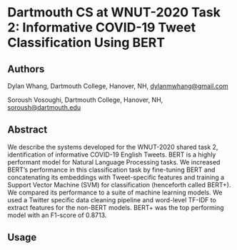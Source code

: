 # Dartmouth CS at WNUT-2020 Task 2: Informative COVID-19 Tweet Classification Using BERT

## Authors
Dylan Whang, Dartmouth College, Hanover, NH, dylanmwhang@gmail.com

Soroush Vosoughi, Dartmouth College, Hanover, NH, soroush@dartmouth.edu

## Abstract

We describe the systems developed for the WNUT-2020 shared task 2, identification of informative COVID-19 English Tweets. BERT is a highly performant model for Natural Language Processing tasks. We increased BERT’s performance in this classification task by fine-tuning BERT and concatenating its embeddings with Tweet-specific features and training a Support Vector Machine (SVM) for classification (henceforth called BERT+). We compared its performance to a suite of machine learning models. We used a Twitter specific data cleaning pipeline and word-level TF-IDF to extract features for the non-BERT models. BERT+ was the top performing model with an F1-score of 0.8713.

## Usage

